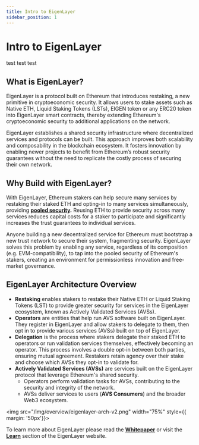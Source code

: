 ```yaml
---
title: Intro to EigenLayer
sidebar_position: 1
---
```


# Intro to EigenLayer
test test test


## What is EigenLayer?


EigenLayer is a protocol built on Ethereum that introduces restaking, a new primitive in cryptoeconomic security. It allows users to stake assets such as Native ETH, Liquid Staking Tokens (LSTs), EIGEN token or any ERC20 token into EigenLayer smart contracts, thereby extending Ethereum's cryptoeconomic security to additional applications on the network.

EigenLayer establishes a shared security infrastructure where decentralized services and protocols can be built. This approach improves both scalability and composability in the blockchain ecosystem. It fosters innovation by enabling newer projects to benefit from Ethereum’s robust security guarantees without the need to replicate the costly process of securing their own network.

## Why Build with EigenLayer?

With EigenLayer, Ethereum stakers can help secure many services by restaking their staked ETH and opting-in to many services simultaneously, providing [**pooled security**](/eigenlayer/overview/key-terms)**.** Reusing ETH to provide security across many services reduces capital costs for a staker to participate and significantly increases the trust guarantees to individual services.

Anyone building a new decentralized service for Ethereum must bootstrap a new trust network to secure their system, fragmenting security. EigenLayer solves this problem by enabling any service, regardless of its composition (e.g. EVM-compatibility), to tap into the pooled security of Ethereum's stakers, creating an environment for permissionless innovation and free-market governance.


## EigenLayer Architecture Overview

- **Restaking** enables stakers to restake their Native ETH or Liquid Staking Tokens (LST) to provide greater security for services in the EigenLayer ecosystem, known as Actively Validated Services (AVSs).
- **Operators** are entities that help run AVS software built on EigenLayer. They register in EigenLayer and allow stakers to delegate to them, then opt in to provide various services (AVSs) built on top of EigenLayer.
- **Delegation** is the process where stakers delegate their staked ETH to operators or run validation services themselves, effectively becoming an operator. This process involves a double opt-in between both parties, ensuring mutual agreement. Restakers retain agency over their stake and choose which AVSs they opt-in to validate for.
- **Actively Validated Services (AVSs)** are services built on the EigenLayer protocol that leverage Ethereum's shared security.
    - Operators perform validation tasks for AVSs, contributing to the security and integrity of the network.
    - AVSs deliver services to users (**AVS Consumers**) and the broader Web3 ecosystem.

<img src="/img/overview/eigenlayer-arch-v2.png" width="75%"
    style={{ margin: '50px'}}>
</img>


To learn more about EigenLayer please read the [**Whitepaper**](/pdf/EigenLayer_WhitePaper.pdf) or visit the [**Learn**](https://www.eigenlayer.xyz/learn) section of the EigenLayer website.

